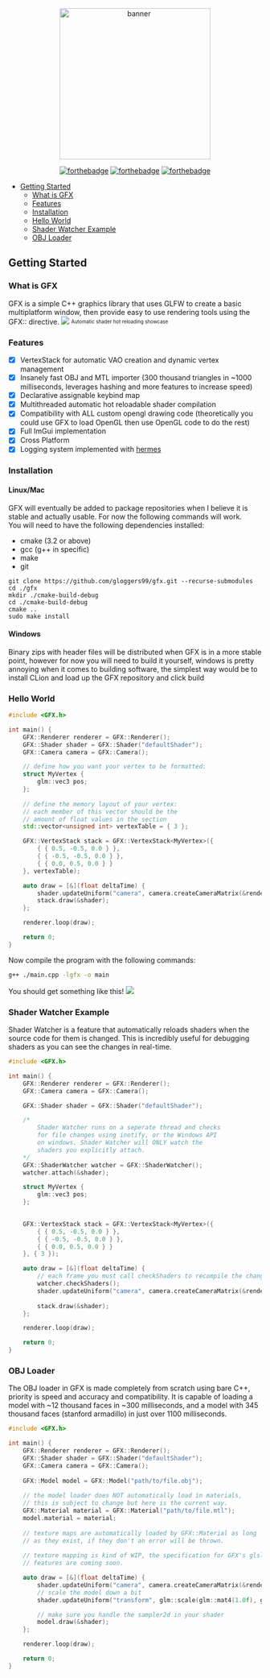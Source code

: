 

<div align="center">

<img src="assets/gfx.png" alt="banner" width="300">

<br />

[![forthebadge](https://forthebadge.com/images/badges/made-with-c-plus-plus.svg)](https://forthebadge.com)
[![forthebadge](https://forthebadge.com/images/badges/powered-by-black-magic.svg)](https://forthebadge.com)
[![forthebadge](https://forthebadge.com/images/badges/designed-in-etch-a-sketch.svg)](https://forthebadge.com)
</div>

<!--toc:start-->
- [Getting Started](#getting-started)
  - [What is GFX](#what-is-gfx)
  - [Features](#features)
  - [Installation](#installation)
  - [Hello World](#hello-world)
  - [Shader Watcher Example](#shader-watcher-example)
  - [OBJ Loader](#obj-loader)
<!--toc:end-->

## Getting Started
### What is GFX
GFX is a simple C++ graphics library that uses GLFW to create a basic multiplatform window, then provide easy to use rendering tools using the GFX:: directive.
![](assets/shaderwatchertest.gif)
<sub><sup>Automatic shader hot reloading showcase</sup></sub>
### Features
- [X] VertexStack for automatic VAO creation and dynamic vertex management
- [X] Insanely fast OBJ and MTL importer (300 thousand triangles in ~1000 milliseconds, leverages hashing and more features to increase speed)
- [X] Declarative assignable keybind map
- [X] Multithreaded automatic hot reloadable shader compilation
- [X] Compatibility with ALL custom opengl drawing code (theoretically you could use GFX to load OpenGL then use OpenGL code to do the rest)
- [X] Full ImGui implementation
- [X] Cross Platform
- [X] Logging system implemented with [hermes](https://github.com/gloggers99/hermes)
### Installation
#### Linux/Mac
GFX will eventually be added to package repositories when I believe it is stable and actually usable. For now the following commands will work.  
You will need to have the following dependencies installed:
- cmake (3.2 or above)
- gcc (g++ in specific)
- make
- git
```shell
git clone https://github.com/gloggers99/gfx.git --recurse-submodules
cd ./gfx
mkdir ./cmake-build-debug
cd ./cmake-build-debug
cmake ..
sudo make install
```
#### Windows
Binary zips with header files will be distributed when GFX is in a more stable point, however for now you will need to build it yourself, windows is pretty annoying when it comes to building software, the simplest way would be to install CLion and load up the GFX repository and click build
### Hello World
```cpp
#include <GFX.h>

int main() {
    GFX::Renderer renderer = GFX::Renderer();
    GFX::Shader shader = GFX::Shader("defaultShader");
    GFX::Camera camera = GFX::Camera();

    // define how you want your vertex to be formatted:
    struct MyVertex {
        glm::vec3 pos;
    };
    
    // define the memory layout of your vertex:
    // each member of this vector should be the 
    // amount of float values in the section
    std::vector<unsigned int> vertexTable = { 3 };

    GFX::VertexStack stack = GFX::VertexStack<MyVertex>({
        { { 0.5, -0.5, 0.0 } },
        { { -0.5, -0.5, 0.0 } },
        { { 0.0, 0.5, 0.0 } }
    }, vertexTable);

    auto draw = [&](float deltaTime) {
        shader.updateUniform("camera", camera.createCameraMatrix(&renderer));
        stack.draw(&shader);
    };

    renderer.loop(draw);

    return 0;
}
```
Now compile the program with the following commands:
```bash
g++ ./main.cpp -lgfx -o main
```
You should get something like this!
![](assets/helloworld.png)
### Shader Watcher Example
Shader Watcher is a feature that automatically reloads shaders when the source code for them is changed. This is incredibly useful for debugging shaders as you can see the changes in real-time.
```cpp
#include <GFX.h>

int main() {
    GFX::Renderer renderer = GFX::Renderer();
    GFX::Camera camera = GFX::Camera();

    GFX::Shader shader = GFX::Shader("defaultShader");

    /*
        Shader Watcher runs on a seperate thread and checks 
        for file changes using inotify, or the Windows API 
        on windows. Shader Watcher will ONLY watch the 
        shaders you explicitly attach.
    */
    GFX::ShaderWatcher watcher = GFX::ShaderWatcher();
    watcher.attach(&shader);

    struct MyVertex {
        glm::vec3 pos;
    };
    

    GFX::VertexStack stack = GFX::VertexStack<MyVertex>({
        { { 0.5, -0.5, 0.0 } },
        { { -0.5, -0.5, 0.0 } },
        { { 0.0, 0.5, 0.0 } }
    }, { 3 });

    auto draw = [&](float deltaTime) {
        // each frame you must call checkShaders to recompile the changed shaders.
        watcher.checkShaders();
        shader.updateUniform("camera", camera.createCameraMatrix(&renderer));
        
        stack.draw(&shader);
    };

    renderer.loop(draw);

    return 0;
}
```
### OBJ Loader
The OBJ loader in GFX is made completely from scratch using bare C++, priority is speed and accuracy and compatibility. It is capable of loading a model with ~12 thousand faces in ~300 milliseconds, and a model with 345 thousand faces (stanford armadillo) in just over 1100 milliseconds. 
```cpp
#include <GFX.h>

int main() {
    GFX::Renderer renderer = GFX::Renderer();
    GFX::Shader shader = GFX::Shader("defaultShader");
    GFX::Camera camera = GFX::Camera();
    
    GFX::Model model = GFX::Model("path/to/file.obj");
    
    // the model loader does NOT automatically load in materials, 
    // this is subject to change but here is the current way.
    GFX::Material material = GFX::Material("path/to/file.mtl");
    model.material = material;
    
    // texture maps are automatically loaded by GFX::Material as long 
    // as they exist, if they don't an error will be thrown.
    
    // texture mapping is kind of WIP, the specification for GFX's glsl
    // features are coming soon.

    auto draw = [&](float deltaTime) {
        shader.updateUniform("camera", camera.createCameraMatrix(&renderer));
        // scale the model down a bit
        shader.updateUniform("transform", glm::scale(glm::mat4(1.0f), glm::vec3(0.1f, 0.1f, 0.1f)));

        // make sure you handle the sampler2d in your shader
        model.draw(&shader);
    };

    renderer.loop(draw);

    return 0;
}
```
